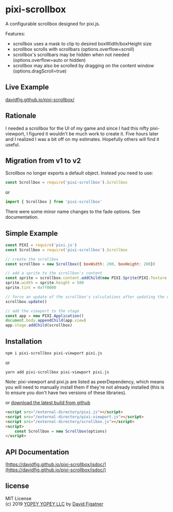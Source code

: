 # pixi-scrollbox
A configurable scrollbox designed for pixi.js.

Features:
* scrollbox uses a mask to clip to desired boxWidth/boxHeight size
* scrollbox scrolls with scrollbars (options.overflow=scroll)
* scrollbox's scrollbars may be hidden when not needed (options.overflow=auto or hidden)
* scrollbox may also be scrolled by dragging on the content window (options.dragScroll=true)

## Live Example
[davidfig.github.io/pixi-scrollbox/](https://davidfig.github.io/pixi-scrollbox/)

## Rationale
I needed a scrollbox for the UI of my game and since I had this nifty pixi-viewport, I figured it wouldn't be much work to create it. Five hours later and I realized I was a bit off on my estimates. Hopefully others will find it useful.

## Migration from v1 to v2
Scrollbox no longer exports a default object. Instead you need to use:

```js
const Scrollbox = require('pixi-scrollbox').Scrollbox
```
or
```js
import { Scrollbox } from 'pixi-scrollbox'
```
There were some minor name changes to the fade options. See documentation.

## Simple Example
```js
const PIXI = require('pixi.js')
const Scrollbox = require('pixi-scrollbox').Scrollbox

// create the scrollbox
const scrollbox = new Scrollbox({ boxWidth: 200, boxHeight: 200})

// add a sprite to the scrollbox's content
const sprite = scrollbox.content.addChild(new PIXI.Sprite(PIXI.Texture.WHITE))
sprite.width = sprite.height = 500
sprite.tint = 0xff0000

// force an update of the scrollbox's calculations after updating the children
scrollbox.update()

// add the viewport to the stage
const app = new PIXI.Application()
document.body.appendChild(app.view)
app.stage.addChild(scrollbox)
```

## Installation
```
npm i pixi-scrollbox pixi-viewport pixi.js
```
or
```
yarn add pixi-scrollbox pixi-viewport pixi.js
```

Note: pixi-viewport and pixi.js are listed as peerDependency, which means you will need to manually install them if they're not already installed (this is to ensure you don't have two versions of these libraries).

or [download the latest build from github](https://github.com/davidfig/pixi-scrollbox/releases)
```html
<script src="/external-directory/pixi.js"></script>
<script src="/external-directory/pixi-viewport.js"></script>
<script src="/external-directory/scrollbox.js"></script>
<script>
    const Scrollbox = new Scrollbox(options)
</script>
```

## API Documentation
[https://davidfig.github.io/pixi-scrollbox/jsdoc/](https://davidfig.github.io/pixi-scrollbox/jsdoc/)

## license  
MIT License  
(c) 2019 [YOPEY YOPEY LLC](https://yopeyopey.com/) by [David Figatner](https://twitter.com/yopey_yopey/)
